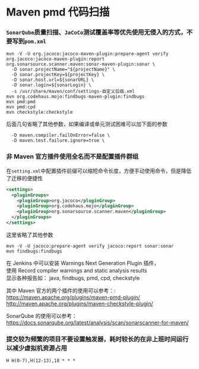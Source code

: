 # Maven pmd 代码扫描

### `SonarQube`质量扫描、`JaCoCo`测试覆盖率等优先使用无侵入的方式，不要写到`pom.xml`

```shell
mvn -V -U org.jacoco:jacoco-maven-plugin:prepare-agent verify org.jacoco:jacoco-maven-plugin:report org.sonarsource.scanner.maven:sonar-maven-plugin:sonar \
  -D sonar.projectName="${projectName}" \
  -D sonar.projectKey=${projectKey} \
  -D sonar.host.url=${sonarURL} \
  -D sonar.login=${sonarLogin} \
  -s /usr/share/maven/conf/settings-自定义后缀.xml
mvn org.codehaus.mojo:findbugs-maven-plugin:findbugs
mvn pmd:pmd
mvn pmd:cpd
mvn checkstyle:checkstyle
```
后面几句省略了其他参数，如果编译或单元测试困难可以加下面的参数
```shell
  -D maven.compiler.failOnError=false \
  -D maven.test.failure.ignore=true \
```

### 非 Maven 官方插件使用全名而不是配置插件群组
在`setting.xml`中配置插件前缀可以缩短命令长度，方便手动使用命令，但是降低了迁移的便捷性
```xml
<settings>
  <pluginGroups>
    <pluginGroup>org.jacoco</pluginGroup>
    <pluginGroup>org.codehaus.mojo</pluginGroup>
    <pluginGroup>org.sonarsource.scanner.maven</pluginGroup>
  </pluginGroups>
</settings>
```
这里省略了其他参数
```shell
mvn -V -U jacoco:prepare-agent verify jacoco:report sonar:sonar
mvn findbugs:findbugs
```

在 Jenkins 中可以安装 Warnings Next Generation Plugin 插件，\
使用 Record compiler warnings and static analysis results \
显示各种报告如： java, findbugs, pmd, cpd, checkstyle

其中 Maven 官方的两个插件的使用可以参考：:\
https://maven.apache.org/plugins/maven-pmd-plugin/ \
http://maven.apache.org/plugins/maven-checkstyle-plugin/

SonarQube 的使用可以参考：\
https://docs.sonarqube.org/latest/analysis/scan/sonarscanner-for-maven/


### 提交较为频繁的项目不要设置触发器，耗时较长的在非上班时间运行以减少虚拟机资源占用

```
H H(0-7),H(12-13),18 * * *
```